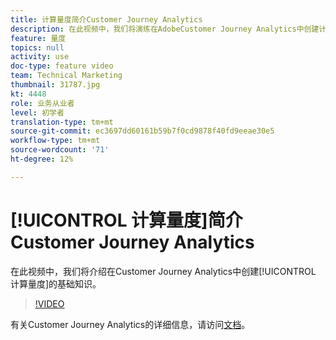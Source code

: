 ```yaml
---
title: 计算量度简介Customer Journey Analytics
description: 在此视频中，我们将演练在AdobeCustomer Journey Analytics中创建计算量度的基础知识。
feature: 量度
topics: null
activity: use
doc-type: feature video
team: Technical Marketing
thumbnail: 31787.jpg
kt: 4448
role: 业务从业者
level: 初学者
translation-type: tm+mt
source-git-commit: ec3697dd60161b59b7f0cd9878f40fd9eeae30e5
workflow-type: tm+mt
source-wordcount: '71'
ht-degree: 12%

---
```



# [!UICONTROL 计算量度]简介Customer Journey Analytics

在此视频中，我们将介绍在Customer Journey Analytics中创建[!UICONTROL 计算量度]的基础知识。

>[!VIDEO](https://video.tv.adobe.com/v/31787/?quality=12)

有关Customer Journey Analytics的详细信息，请访问[文档](https://docs.adobe.com/content/help/zh-Hans/analytics-platform/using/cja-landing.html)。
